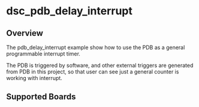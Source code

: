 # dsc_pdb_delay_interrupt

## Overview

The pdb_delay_interrupt example show how to use the PDB as a general programmable interrupt timer.

The PDB is triggered by software, and other external triggers are generated from PDB in this project,
so that user can see just a general counter is working with interrupt.

## Supported Boards
